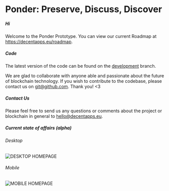# Ponder: Preserve, Discuss, Discover

##### Hi

Welcome to the Ponder Prototype.  You can view our current Roadmap at https://decentapps.eu/roadmap.

##### Code

The latest version of the code can be found on the [development](https://github.com/decentrists/Ponder/tree/development) branch.

We are glad to collaborate with anyone able and passionate about the future of blockchain technology.  If you wish to contribute to the codebase, please contact us on git@github.com.  Thank you! <3

##### Contact Us

Please feel free to send us any questions or comments about the project or blockchain in general to hello@decentapps.eu.


##### Current state of affairs (alpha)

###### Desktop

![DESKTOP HOMEPAGE](https://decentapps.eu/img/ponder/ponder-desktop.png)

###### Mobile

![MOBILE HOMEPAGE](https://decentapps.eu/img/ponder/ponder-mobile.png)
